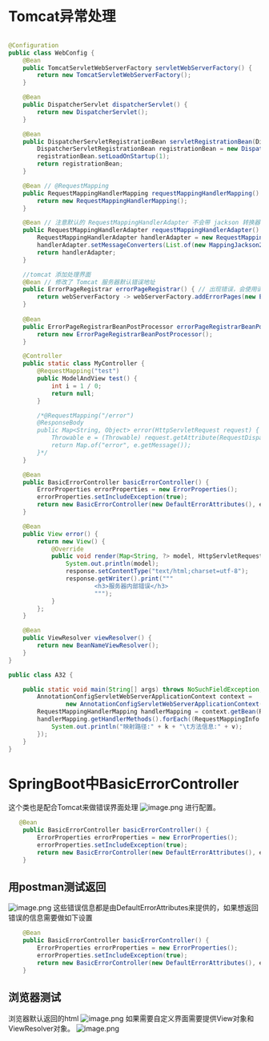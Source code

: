 # Tomcat异常处理
```java

@Configuration
public class WebConfig {
    @Bean
    public TomcatServletWebServerFactory servletWebServerFactory() {
        return new TomcatServletWebServerFactory();
    }

    @Bean
    public DispatcherServlet dispatcherServlet() {
        return new DispatcherServlet();
    }

    @Bean
    public DispatcherServletRegistrationBean servletRegistrationBean(DispatcherServlet dispatcherServlet) {
        DispatcherServletRegistrationBean registrationBean = new DispatcherServletRegistrationBean(dispatcherServlet, "/");
        registrationBean.setLoadOnStartup(1);
        return registrationBean;
    }

    @Bean // @RequestMapping
    public RequestMappingHandlerMapping requestMappingHandlerMapping() {
        return new RequestMappingHandlerMapping();
    }

    @Bean // 注意默认的 RequestMappingHandlerAdapter 不会带 jackson 转换器
    public RequestMappingHandlerAdapter requestMappingHandlerAdapter() {
        RequestMappingHandlerAdapter handlerAdapter = new RequestMappingHandlerAdapter();
        handlerAdapter.setMessageConverters(List.of(new MappingJackson2HttpMessageConverter()));
        return handlerAdapter;
    }

    //tomcat 添加处理界面
    @Bean // 修改了 Tomcat 服务器默认错误地址
    public ErrorPageRegistrar errorPageRegistrar() { // 出现错误，会使用请求转发 forward 跳转到 error 地址
        return webServerFactory -> webServerFactory.addErrorPages(new ErrorPage("/error"));
    }
 
    @Bean
    public ErrorPageRegistrarBeanPostProcessor errorPageRegistrarBeanPostProcessor() {
        return new ErrorPageRegistrarBeanPostProcessor();
    }

    @Controller
    public static class MyController {
        @RequestMapping("test")
        public ModelAndView test() {
            int i = 1 / 0;
            return null;
        }

        /*@RequestMapping("/error")
        @ResponseBody
        public Map<String, Object> error(HttpServletRequest request) {
            Throwable e = (Throwable) request.getAttribute(RequestDispatcher.ERROR_EXCEPTION);
            return Map.of("error", e.getMessage());
        }*/
    }

    @Bean
    public BasicErrorController basicErrorController() {
        ErrorProperties errorProperties = new ErrorProperties();
        errorProperties.setIncludeException(true);
        return new BasicErrorController(new DefaultErrorAttributes(), errorProperties);
    }

    @Bean
    public View error() {
        return new View() {
            @Override
            public void render(Map<String, ?> model, HttpServletRequest request, HttpServletResponse response) throws Exception {
                System.out.println(model);
                response.setContentType("text/html;charset=utf-8");
                response.getWriter().print("""
                        <h3>服务器内部错误</h3>
                        """);
            }
        };
    }

    @Bean
    public ViewResolver viewResolver() {
        return new BeanNameViewResolver();
    }
}
```
```java
public class A32 {

    public static void main(String[] args) throws NoSuchFieldException, IllegalAccessException {
        AnnotationConfigServletWebServerApplicationContext context =
                new AnnotationConfigServletWebServerApplicationContext(WebConfig.class);
        RequestMappingHandlerMapping handlerMapping = context.getBean(RequestMappingHandlerMapping.class);
        handlerMapping.getHandlerMethods().forEach((RequestMappingInfo k, HandlerMethod v) -> {
            System.out.println("映射路径:" + k + "\t方法信息:" + v);
        });
    }
}

```
# SpringBoot中BasicErrorController
这个类也是配合Tomcat来做错误界面处理
![image.png](https://cdn.nlark.com/yuque/0/2023/png/12600036/1690102860183-2e2104a6-5453-4324-8ea0-4a016bc920e7.png#averageHue=%23f1f0e5&clientId=u4c5012f3-c0d7-4&from=paste&height=269&id=u3a66bddc&originHeight=404&originWidth=1075&originalType=binary&ratio=1.5&rotation=0&showTitle=false&size=239538&status=done&style=none&taskId=ub7e655ca-1163-4aa8-a5f4-b45d21f79ab&title=&width=716.6666666666666)
进行配置。
```java
   @Bean
    public BasicErrorController basicErrorController() {
        ErrorProperties errorProperties = new ErrorProperties();
        errorProperties.setIncludeException(true);
        return new BasicErrorController(new DefaultErrorAttributes(), errorProperties);
    }
```
## 用postman测试返回
![image.png](https://cdn.nlark.com/yuque/0/2023/png/12600036/1690104130459-dabd2f52-15c0-409a-a4da-147734ea58c4.png#averageHue=%23f8f8f8&clientId=u4c5012f3-c0d7-4&from=paste&height=565&id=u3aba5fb7&originHeight=848&originWidth=1543&originalType=binary&ratio=1.5&rotation=0&showTitle=false&size=230366&status=done&style=none&taskId=ud46c06e7-33f4-4383-ab46-c30eef8bf42&title=&width=1028.6666666666667)
这些错误信息都是由DefaultErrorAttributes来提供的，如果想返回错误的信息需要做如下设置
```java
    @Bean
    public BasicErrorController basicErrorController() {
        ErrorProperties errorProperties = new ErrorProperties();
        errorProperties.setIncludeException(true);
        return new BasicErrorController(new DefaultErrorAttributes(), errorProperties);
    }
```
## 浏览器测试
浏览器默认返回的html
![image.png](https://cdn.nlark.com/yuque/0/2023/png/12600036/1690111539373-d0202c38-f21d-4706-a48a-45ba376d95a7.png#averageHue=%23ebe9e0&clientId=u4c5012f3-c0d7-4&from=paste&height=437&id=ue05c5344&originHeight=655&originWidth=1267&originalType=binary&ratio=1.5&rotation=0&showTitle=false&size=500979&status=done&style=none&taskId=uff1c57de-5839-45c0-a77f-3270ff98d28&title=&width=844.6666666666666)
如果需要自定义界面需要提供View对象和ViewResolver对象。
![image.png](https://cdn.nlark.com/yuque/0/2023/png/12600036/1690111241358-2635e80f-d5b1-4d76-a24e-acb3be71b82c.png#averageHue=%23eddcc8&clientId=u4c5012f3-c0d7-4&from=paste&height=503&id=u3c126599&originHeight=754&originWidth=1410&originalType=binary&ratio=1.5&rotation=0&showTitle=false&size=718716&status=done&style=none&taskId=uec1bdd3c-a445-4251-aed7-91393b74c23&title=&width=940)

